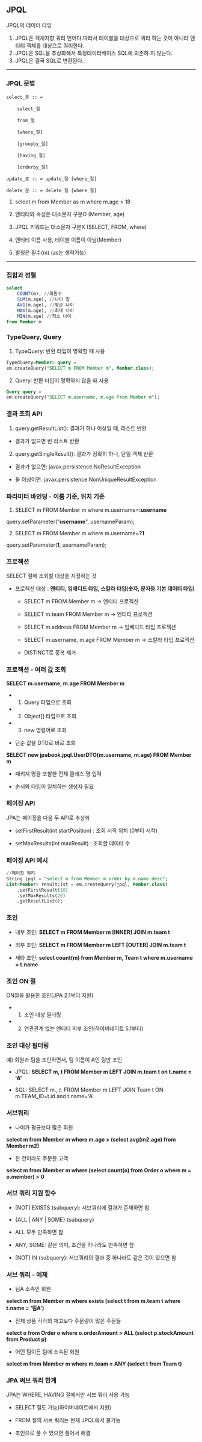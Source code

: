 ## JPQL

JPQL의 데이터 타입

1) JPQL은 객체지향 쿼리 언어다.따라서 테이블을 대상으로 쿼리
하는 것이 아니라 엔티티 객체를 대상으로 쿼리한다.
2) JPQL은 SQL을 추상화해서 특정데이터베이스 SQL에 의존하
지 않는다.
3) JPQL은 결국 SQL로 변환된다.

---

### JPQL 문법

    select_문 :: =
    
        select_절
    
        from_절
    
        [where_절]
    
        [groupby_절]
    
        [having_절]
    
        [orderby_절]
    
    update_문 :: = update_절 [where_절]
    
    delete_문 :: = delete_절 [where_절]


1) select m from Member as m where m.age > 18

2) 엔티티와 속성은 대소문자 구분O (Member, age)

3) JPQL 키워드는 대소문자 구분X (SELECT, FROM, where)

4) 엔티티 이름 사용, 테이블 이름이 아님(Member)

5) 별칭은 필수(m) (as는 생략가능)


---

### 집합과 정렬

```sql
select
    COUNT(m), //회원수
    SUM(m.age), //나이 합
    AVG(m.age), //평균 나이
    MAX(m.age), //최대 나이
    MIN(m.age) //최소 나이
from Member m
```

### TypeQuery, Query

1) TypeQuery: 반환 타입이 명확할 때 사용

```sql
TypedQuery<Member> query =
em.createQuery("SELECT m FROM Member m", Member.class);
```

2) Query: 반환 타입이 명확하지 않을 때 사용

```sql
Query query =
em.createQuery("SELECT m.username, m.age from Member m");
```

### 결과 조회 API

1) query.getResultList(): 결과가 하나 이상일 때, 리스트 반환

 - 결과가 없으면 빈 리스트 반환

2) query.getSingleResult(): 결과가 정확히 하나, 단일 객체 반환

 - 결과가 없으면: javax.persistence.NoResultException

 - 둘 이상이면: javax.persistence.NonUniqueResultException


### 파라미터 바인딩 - 이름 기준, 위치 기준

1) SELECT m FROM Member m where m.username=**:username**

query.setParameter("**username**", usernameParam);

2) SELECT m FROM Member m where m.username=**?1**

query.setParameter(**1**, usernameParam);


### 프로젝션

SELECT 절에 조회할 대상을 지정하는 것

- 프로젝션 대상 : **엔티티, 임베디드 타입, 스칼라 타입(숫자, 문자등 기본 데이터 타입)**

     - SELECT m FROM Member m -> 엔티티 프로젝션

     - SELECT m.team FROM Member m -> 엔티티 프로젝션

     - SELECT m.address FROM Member m -> 임베디드 타입 프로젝션

     - SELECT m.username, m.age FROM Member m -> 스칼라 타입 프로젝션

     - DISTINCT로 중복 제거


### 프로젝션 - 여러 값 조회
**SELECT m.username, m.age FROM Member m**

- 1. Query 타입으로 조회

- 2. Object[] 타입으로 조회

- 3. new 명령어로 조회

- 단순 값을 DTO로 바로 조회

**SELECT new jpabook.jpql.UserDTO(m.username, m.age) FROM Member m**

- 패키지 명을 포함한 전체 클래스 명 입력

- 순서와 타입이 일치하는 생성자 필요

### 페이징 API

JPA는 페이징을 다음 두 API로 추상화

- setFirstResult(int startPosition) : 조회 시작 위치 (0부터 시작)

- setMaxResults(int maxResult) : 조회할 데이터 수

### 페이징 API 예시
```sql
//페이징 쿼리
String jpql = "select m from Member m order by m.name desc";
List<Member> resultList = em.createQuery(jpql, Member.class)
    .setFirstResult(10)
    .setMaxResults(20)
    .getResultList();
```

### 조인

- 내부 조인: **SELECT m FROM Member m [INNER] JOIN m.team t**

- 외부 조인: **SELECT m FROM Member m LEFT [OUTER] JOIN m.team t**

- 세타 조인: **select count(m) from Member m, Team t where m.username = t.name**

### 조인 ON 절

ON절을 활용한 조인(JPA 2.1부터 지원)

- 1. 조인 대상 필터링

- 2. 연관관계 없는 엔티티 외부 조인(하이버네이트 5.1부터)

### 조인 대상 필터링
예) 회원과 팀을 조인하면서, 팀 이름이 A인 팀만 조인

- JPQL: **SELECT m, t FROM Member m LEFT JOIN m.team t on t.name = 'A'**

- SQL: SELECT m.*, t.* FROM Member m LEFT JOIN Team t ON m.TEAM_ID=t.id and t.name='A'

### 서브쿼리

- 나이가 평균보다 많은 회원
  
**select m from Member m where m.age > (select avg(m2.age) from Member m2)**

- 한 건이라도 주문한 고객
  
**select m from Member m where (select count(o) from Order o where m = o.member) > 0**


### 서브 쿼리 지원 함수

- [NOT] EXISTS (subquery): 서브쿼리에 결과가 존재하면 참

- {ALL | ANY | SOME} (subquery)

- ALL 모두 만족하면 참

- ANY, SOME: 같은 의미, 조건을 하나라도 만족하면 참

- [NOT] IN (subquery): 서브쿼리의 결과 중 하나라도 같은 것이 있으면 참


### 서브 쿼리 - 예제
- 팀A 소속인 회원
  
**select m from Member m where exists (select t from m.team t where t.name = ‘팀A')**

- 전체 상품 각각의 재고보다 주문량이 많은 주문들
  
**select o from Order o where o.orderAmount > ALL (select p.stockAmount from Product p)**

- 어떤 팀이든 팀에 소속된 회원
  
**select m from Member m where m.team = ANY (select t from Team t)**

### JPA 써브 쿼리 한계

JPA는 WHERE, HAVING 절에서만 서브 쿼리 사용 가능

- SELECT 절도 가능(하이버네이트에서 지원)

- FROM 절의 서브 쿼리는 현재 JPQL에서 불가능

- 조인으로 풀 수 있으면 풀어서 해결
